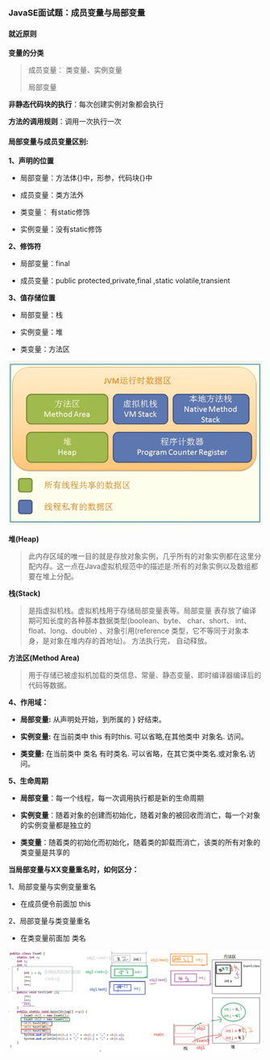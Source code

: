 ### JavaSE面试题：成员变量与局部变量


#### 就近原则

**变量的分类**

> 成员变量： 类变量、实例变量
> 
> 局部变量

**非静态代码块的执行**：每次创建实例对象都会执行

**方法的调用规则**：调用一次执行一次

#### 局部变量与成员变量区别:

**1、声明的位置**
- 局部变量：方法体{}中，形参，代码块{}中

- 成员变量：类方法外

- 类变量： 有static修饰

- 实例变量：没有static修饰

**2、修饰符**

- 局部变量：final

- 成员变量：public protected,private,final ,static volatile,transient

**3、值存储位置**
​ 
- 局部变量：栈

- 实例变量：堆

- 类变量：方法区

![img_3.png](Image%2Fimg_3.png)



**堆(Heap)**
> 此内存区域的唯一目的就是存放对象实例，几乎所有的对象实例都在这里分配内存。这一点在Java虚拟机规范中的描述是:所有的对象实例以及数组都要在堆上分配。

**栈(Stack)** 
> 是指虚拟机栈。虚拟机栈用于存储局部变量表等。局部变量 表存放了编译期可知长度的各种基本数据类型(boolean、byte、 char、short、 int、 float、long、double) 、对象引用(reference 类型，它不等同于对象本身，是对象在堆内存的首地址)。 方法执行完， 自动释放。

**方法区(Method Area)**
> 用于存储已被虛拟机加载的类信息、常量、静态变量、即时编译器编译后的代码等数据。

**4、作用域：**

- **局部变量:** 从声明处开始，到所属的 } 好结束。

- **实例变量:** 在当前类中 this 有时this. 可以省略,在其他类中 对象名. 访问。

- **类变量:** 在当前类中 类名 有时类名. 可以省略，在其它类中类名.或对象名.访问。

**5、生命周期**

- **局部变量**：每一个线程，每一次调用执行都是新的生命周期

- **实例变量**：随着对象的创建而初始化，随着对象的被回收而消亡，每一个对象的实例变量都是独立的

- **类变量**：随着类的初始化而初始化，随着类的卸载而消亡，该类的所有对象的类变量是共享的

**当局部变量与XX变量重名时，如何区分：**

1、局部变量与实例变量重名
- 在成员便令前面加 this

2、局部变量与类变量重名
- 在类变量前面加 类名

![img_4.png](Image%2Fimg_4.png)
